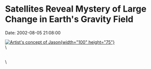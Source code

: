 Satellites Reveal Mystery of Large Change in Earth\'s Gravity Field
===================================================================

Date: 2002-08-05 21:08:00

[![Artist\'s concept of
Jason](http://www.jpl.nasa.gov/images/spacecraft/jason-16.jpg){width="100"
height="75"}](http://www.jpl.nasa.gov/news/&rn=news.xml&rst=6494)\
\

\
\
